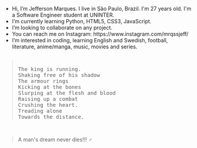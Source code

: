 <ul>
<li>Hi, I’m Jefferson Marques. I live in São Paulo, Brazil. I'm 27 years old. I'm a Software Engineer student at UNINTER.</li>
<li>I’m currently learning Python, HTML5, CSS3, JavaScript.</li>
<li>I’m looking to collaborate on any project.</li>
<li>You can reach me on Instagram: https://www.instagram.com/mrqssjeff/</li>
<li>I’m interested in coding, learning English and Swedish, football, literature, anime/manga, music, movies and series.</li>
 </ul>
 <pre>
<blockquote>
The king is running.
Shaking free of his shadow
The armour rings
Kicking at the bones
Slurping at the flesh and blood
Raising up a combat
Crushing the heart.
Treading alone
Towards the distance. </blockquote>
</pre>
<blockquote>A man's dream never dies!!! ♂️ </blockquote>

